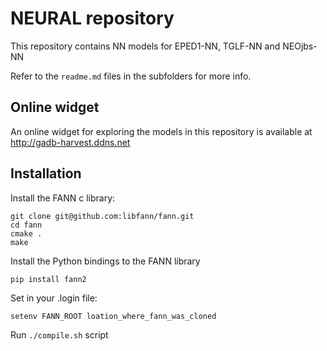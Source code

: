 NEURAL repository
=================

This repository contains NN models for EPED1-NN, TGLF-NN and NEOjbs-NN

Refer to the `readme.md` files in the subfolders for more info.

Online widget
-------------

An online widget for exploring the models in this repository is available at http://gadb-harvest.ddns.net

Installation
------------

Install the FANN c library:

    git clone git@github.com:libfann/fann.git
    cd fann
    cmake .
    make

Install the Python bindings to the FANN library

    pip install fann2

Set in your .login file:

    setenv FANN_ROOT loation_where_fann_was_cloned

Run `./compile.sh` script


